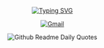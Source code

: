 <p align="center">
<a href="https://github.com/sanket-poojary-03">
    <img src="https://readme-typing-svg.herokuapp.com?font=Lora&duration=2000&pause=100&multiline=true&width=500&height=80&lines=Sanket+Poojary;Data+Science+%7C+AI%2FML+%7C+" alt="Typing SVG" />
</a>
<br/>
  <div align="center">
    <a href="mailto:sanketpoojary003@gmail.com">
      
![Gmail](https://img.shields.io/badge/Gmail-D14836?style=for-the-badge&logo=gmail&logoColor=white)
</a>
<div align="center">
  </div>
  <img src="https://readme-daily-quotes.vercel.app/api?border_radius=3=1&theme=github_dark&font=libre_baskerville&author=Me&quote=Every+AI+out+there+owes+its+existence+to+cracking+a+simple+linear+equation" alt="Github Readme Daily Quotes" />
</div>

<!--
**sanket-poojary-03/sanket-poojary-03** is a ✨ _special_ ✨ repository because its `README.md` (this file) appears on your GitHub profile.

Here are some ideas to get you started:

- 🔭 I’m currently working on ...nn
- 🌱 I’m currently learning ...
- 👯 I’m looking to collaborate on ...
- 🤔 I’m looking for help with ...
- 💬 Ask me about ...
- 📫 How to reach me: ...
- 😄 Pronouns: ...
- ⚡ Fun fact: ...
-->
